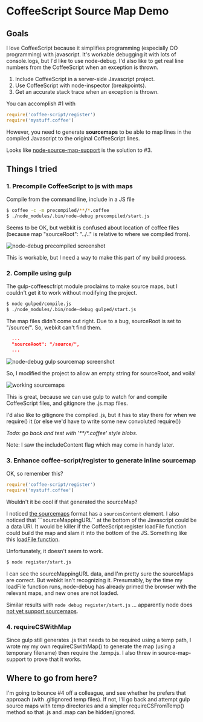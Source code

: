 # CoffeeScript Source Map Demo

## Goals

I love CoffeeScript because it simplifies programming (especially OO programming) with javascript. It's workable debugging it with lots of console.logs, but I'd like to use node-debug. I'd also like to get real line numbers from the CoffeeScript when an exception is thrown.

1. Include CoffeeScript in a server-side Javascript project.
2. Use CoffeeScript with node-inspector (breakpoints).
3. Get an accurate stack trace when an exception is thrown.

You can accomplish #1 with 

```js
require('coffee-script/register')
require('mystuff.coffee')
```

However, you need to generate **sourcemaps** to be able to map lines in the compiled Javascript to the original CoffeeScript lines.

Looks like [node-source-map-support](https://github.com/evanw/node-source-map-support) is the solution to #3.

## Things I tried

### 1. Precompile CoffeeScript to js with maps

Compile from the command line, include in a JS file

```bash
$ coffee -c -m precompiled/**/*.coffee
$ ./node_modules/.bin/node-debug precompiled/start.js
```

Seems to be OK, but webkit is confused about location of coffee files (because map "sourceRoot": "../.." is relative to where we compiled from).

![node-debug precompiled screenshot](https://www.evernote.com/shard/s3/sh/baae78ee-6cae-44b5-abe3-0b36d6cbba36/59bf5754b12116cbd0f5e218bf372dad/res/b134e048-4477-4080-ba46-4e7e7e77bf01/skitch.png)

This is workable, but I need a way to make this part of my build process.

### 2. Compile using gulp

The gulp-coffeescfript module proclaims to make source maps, but I couldn't get it to work without modifying the project. 

```bash
$ node gulped/compile.js
$ ./node_modules/.bin/node-debug gulped/start.js
```

The map files didn't come out right. Due to a bug, sourceRoot is set to "/source/". So, webkit can't find them.

```json
  ...
  "sourceRoot": "/source/",
  ...
```

![node-debug gulp sourcemap screenshot](https://www.evernote.com/shard/s3/sh/8fed77e3-d57a-44a8-b785-5f4c1a73c90a/9d7c50113ec8c60ef361ac31c88470b4/res/4097a84a-5628-4774-9e84-f0602f007d58/skitch.png)

So, I modified the project to allow an empty string for sourceRoot, and voila!

![working sourcemaps](https://www.evernote.com/shard/s3/sh/2ad78e26-2932-40db-a959-0f0daa95b240/0f94b5a5a34ac50168651dc066f70873/res/9fa51908-8f7b-450e-807f-3dfa8ccce7b1/skitch.png)

This is great, because we can use gulp to watch for and compile CoffeeScript files, and gitignore the .js.map files. 

I'd also like to gitignore the compiled .js, but it has to stay there for when we require() it (or else we'd have to write some new convoluted require())

_Todo: go back and test with '**/*.coffee' style blobs._

Note: I saw the includeContent flag which may come in handy later.

### 3. Enhance coffee-script/register to generate inline sourcemap

OK, so remember this?

```js
require('coffee-script/register')
require('mystuff.coffee')
```

Wouldn't it be cool if that generated the sourceMap?

I noticed [the sourcemaps](https://docs.google.com/document/d/1U1RGAehQwRypUTovF1KRlpiOFze0b-_2gc6fAH0KY0k/edit) format has a ```sourcesContent``` element. I also noticed that ```sourceMappingURL`` at the bottom of the Javascript could be a data URI.
It would be killer if the CoffeeScript register loadFile function could build the map and slam it into the bottom of the JS. Something like this [loadFile function](https://github.com/GiantThinkwell/coffeescript/blob/91f820b619360eff78ff716e8520522908ae615e/lib/coffee-script/register.js).

Unfortunately, it doesn't seem to work.

```bash
$ node register/start.js
```

I can see the sourceMappingURL data, and I'm pretty sure the sourceMaps are correct. But webkit isn't recognizing it. Presumably, by the time my loadFile function runs, node-debug has already primed the browser with the relevant maps, and new ones are not loaded.

Similar results with ```node debug register/start.js``` ... apparently node does [not yet support sourcemaps](https://github.com/joyent/node/issues/3712).

### 4. requireCSWithMap

Since gulp still generates .js that needs to be required using a temp path, I wrote my my own requireCSwithMap() to generate the map (using a temporary filename) then require the .temp.js. I also threw in source-map-support to prove that it works.

## Where to go from here?

I'm going to bounce #4 off a colleague, and see whether he prefers that approach (with .gitignored temp files). If not, I'll go back and attempt gulp source maps with temp directories and a simpler requireCSFromTemp() method so that .js and .map can be hidden/ignored.

